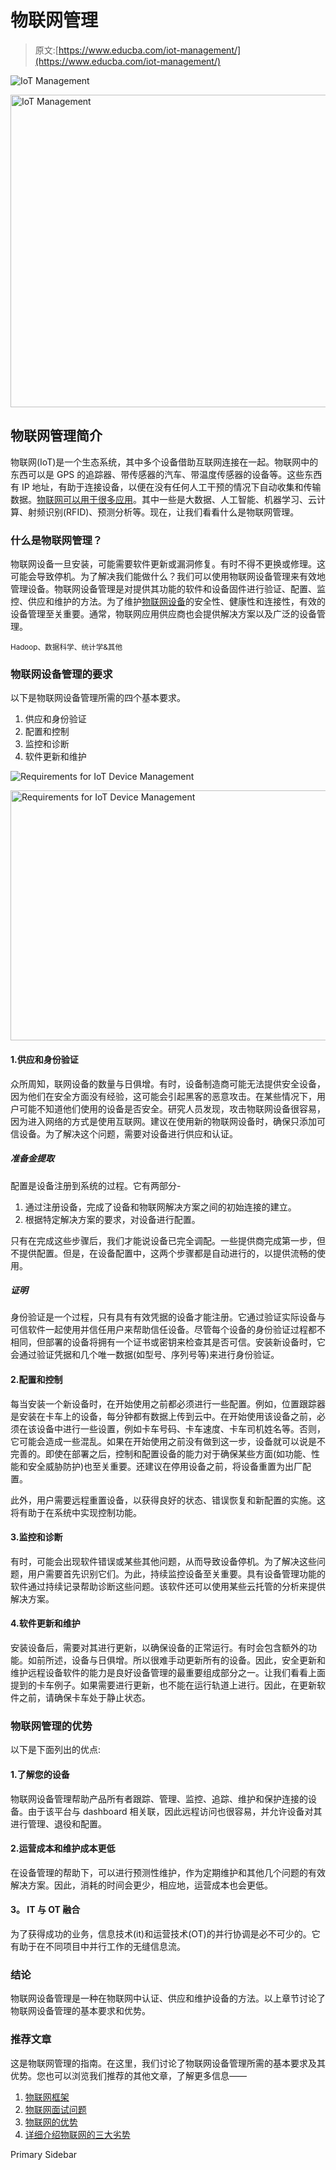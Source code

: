 # 物联网管理

> 原文:[https://www.educba.com/iot-management/](https://www.educba.com/iot-management/)

![IoT Management](../Images/b594169353d1650893584a8d7cea117b.png)

<noscript><img class="alignnone size-full wp-image-224621" src="../Images/b594169353d1650893584a8d7cea117b.png" alt="IoT Management" width="900" height="500" data-original-src="https://cdn.educba.com/academy/wp-content/uploads/2019/10/IoT-Management.png"/></noscript>

## 物联网管理简介

物联网(IoT)是一个生态系统，其中多个设备借助互联网连接在一起。物联网中的东西可以是 GPS 的追踪器、带传感器的汽车、带温度传感器的设备等。这些东西有 IP 地址，有助于连接设备，以便在没有任何人工干预的情况下自动收集和传输数据。[物联网可以用于很多应用](https://www.educba.com/uses-of-iot/)。其中一些是大数据、人工智能、机器学习、云计算、射频识别(RFID)、预测分析等。现在，让我们看看什么是物联网管理。

### 什么是物联网管理？

物联网设备一旦安装，可能需要软件更新或漏洞修复。有时不得不更换或修理。这可能会导致停机。为了解决我们能做什么？我们可以使用物联网设备管理来有效地管理设备。物联网设备管理是对提供其功能的软件和设备固件进行验证、配置、监控、供应和维护的方法。为了维护[物联网设备](https://www.educba.com/iot-devices/)的安全性、健康性和连接性，有效的设备管理至关重要。通常，物联网应用供应商也会提供解决方案以及广泛的设备管理。

<small>Hadoop、数据科学、统计学&其他</small>

### 物联网设备管理的要求

以下是物联网设备管理所需的四个基本要求。

1.  供应和身份验证
2.  配置和控制
3.  监控和诊断
4.  软件更新和维护

![Requirements for IoT Device Management](../Images/49f2bc6cea9ff5249198f17a5cd7d720.png)

<noscript><img class="alignnone size-full wp-image-224623" src="../Images/49f2bc6cea9ff5249198f17a5cd7d720.png" alt="Requirements for IoT Device Management" width="700" height="400" data-original-src="https://cdn.educba.com/academy/wp-content/uploads/2019/10/Requirements-for-IoT-Device-Management.png"/></noscript>

#### 1.供应和身份验证

众所周知，联网设备的数量与日俱增。有时，设备制造商可能无法提供安全设备，因为他们在安全方面没有经验，这可能会引起黑客的恶意攻击。在某些情况下，用户可能不知道他们使用的设备是否安全。研究人员发现，攻击物联网设备很容易，因为进入网络的方式是使用互联网。建议在使用新的物联网设备时，确保只添加可信设备。为了解决这个问题，需要对设备进行供应和认证。

##### 准备金提取

配置是设备注册到系统的过程。它有两部分-

1.  通过注册设备，完成了设备和物联网解决方案之间的初始连接的建立。
2.  根据特定解决方案的要求，对设备进行配置。

只有在完成这些步骤后，我们才能说设备已完全调配。一些提供商完成第一步，但不提供配置。但是，在设备配置中，这两个步骤都是自动进行的，以提供流畅的使用。

##### 证明

身份验证是一个过程，只有具有有效凭据的设备才能注册。它通过验证实际设备与可信软件一起使用并信任用户来帮助信任设备。尽管每个设备的身份验证过程都不相同，但部署的设备将拥有一个证书或密钥来检查其是否可信。安装新设备时，它会通过验证凭据和几个唯一数据(如型号、序列号等)来进行身份验证。

#### 2.配置和控制

每当安装一个新设备时，在开始使用之前都必须进行一些配置。例如，位置跟踪器是安装在卡车上的设备，每分钟都有数据上传到云中。在开始使用该设备之前，必须在该设备中进行一些设置，例如卡车号码、卡车速度、卡车司机姓名等。否则，它可能会造成一些混乱。如果在开始使用之前没有做到这一步，设备就可以说是不完善的。即使在部署之后，控制和配置设备的能力对于确保某些方面(如功能、性能和安全威胁防护)也至关重要。还建议在停用设备之前，将设备重置为出厂配置。

此外，用户需要远程重置设备，以获得良好的状态、错误恢复和新配置的实施。这将有助于在系统中实现控制功能。

#### 3.监控和诊断

有时，可能会出现软件错误或某些其他问题，从而导致设备停机。为了解决这些问题，用户需要首先识别它们。为此，持续监控设备至关重要。具有设备管理功能的软件通过持续记录帮助诊断这些问题。该软件还可以使用某些云托管的分析来提供解决方案。

#### 4.软件更新和维护

安装设备后，需要对其进行更新，以确保设备的正常运行。有时会包含额外的功能。如前所述，设备与日俱增。所以很难手动更新所有的设备。因此，安全更新和维护远程设备软件的能力是良好设备管理的最重要组成部分之一。让我们看看上面提到的卡车例子。如果需要进行更新，也不能在运行轨道上进行。因此，在更新软件之前，请确保卡车处于静止状态。

### 物联网管理的优势

以下是下面列出的优点:

#### 1.了解您的设备

物联网设备管理帮助产品所有者跟踪、管理、监控、追踪、维护和保护连接的设备。由于该平台与 dashboard 相关联，因此远程访问也很容易，并允许设备对其进行管理、退役和配置。

#### 2.运营成本和维护成本更低

在设备管理的帮助下，可以进行预测性维护，作为定期维护和其他几个问题的有效解决方案。因此，消耗的时间会更少，相应地，运营成本也会更低。

#### **3。** IT 与 OT 融合

为了获得成功的业务，信息技术(it)和运营技术(OT)的并行协调是必不可少的。它有助于在不同项目中并行工作的无缝信息流。

### 结论

物联网设备管理是一种在物联网中认证、供应和维护设备的方法。以上章节讨论了物联网设备管理的基本要求和优势。

### 推荐文章

这是物联网管理的指南。在这里，我们讨论了物联网设备管理所需的基本要求及其优势。您也可以浏览我们推荐的其他文章，了解更多信息——

1.  [物联网框架](https://www.educba.com/iot-framework/)
2.  [物联网面试问题](https://www.educba.com/iot-interview-questions/)
3.  [物联网的优势](https://www.educba.com/benefits-of-iot/)
4.  [详细介绍物联网的三大劣势](https://www.educba.com/iot-disadvantages/)

<footer class="entry-footer">

<aside class="sidebar sidebar-primary widget-area" role="complementary" aria-label="Primary Sidebar">Primary Sidebar</aside>

</footer>